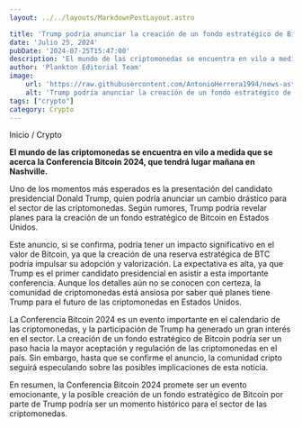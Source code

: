 ```yaml
---
layout: ../../layouts/MarkdownPostLayout.astro

title: 'Trump podría anunciar la creación de un fondo estratégico de Bitcoin en la Conferencia Bitcoin 2024'
date: 'Julio 25, 2024'
pubDate: '2024-07-25T15:47:00'
description: 'El mundo de las criptomonedas se encuentra en vilo a medida que se acerca la Conferencia Bitcoin 2024, que tendrá lugar mañana en Nashville.'
author: 'Plankton Editorial Team'
image:
    url: 'https://raw.githubusercontent.com/AntonioHerrera1994/news-astro/master/src/assets/crypto/crypto204.webp'
    alt: 'Trump podría anunciar la creación de un fondo estratégico de Bitcoin en la Conferencia Bitcoin 2024'
tags: ["crypto"]
category: Crypto
---
```



<span><a href="/" style="text-decoration:none;color:#0F1416">Inicio</a> / <a href="/crypto" style="text-decoration:none;color:#0F1416">Crypto</a></span>

<p style="font-weight: bold;">El mundo de las criptomonedas se encuentra en vilo a medida que se acerca la Conferencia Bitcoin 2024, que tendrá lugar mañana en Nashville.</p>

Uno de los momentos más esperados es la presentación del candidato presidencial Donald Trump, quien podría anunciar un cambio drástico para el sector de las criptomonedas. Según rumores, Trump podría revelar planes para la creación de un fondo estratégico de Bitcoin en Estados Unidos.

Este anuncio, si se confirma, podría tener un impacto significativo en el valor de Bitcoin, ya que la creación de una reserva estratégica de BTC podría impulsar su adopción y valorización. La expectativa es alta, ya que Trump es el primer candidato presidencial en asistir a esta importante conferencia. Aunque los detalles aún no se conocen con certeza, la comunidad de criptomonedas está ansiosa por saber qué planes tiene Trump para el futuro de las criptomonedas en Estados Unidos.

La Conferencia Bitcoin 2024 es un evento importante en el calendario de las criptomonedas, y la participación de Trump ha generado un gran interés en el sector. La creación de un fondo estratégico de Bitcoin podría ser un paso hacia la mayor aceptación y regulación de las criptomonedas en el país. Sin embargo, hasta que se confirme el anuncio, la comunidad cripto seguirá especulando sobre las posibles implicaciones de esta noticia.

En resumen, la Conferencia Bitcoin 2024 promete ser un evento emocionante, y la posible creación de un fondo estratégico de Bitcoin por parte de Trump podría ser un momento histórico para el sector de las criptomonedas.